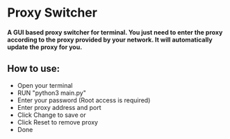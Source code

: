 # Proxy Switcher
#### A GUI based proxy switcher for terminal. You just need to enter the proxy according to the proxy provided by your network. It will automatically update the proxy for you.
## How to use:
  - Open your terminal
  - RUN "python3 main.py"
  - Enter your password (Root access is required)
  - Enter proxy address and port
  - Click Change to save or
  - Click Reset to remove proxy
  - Done

